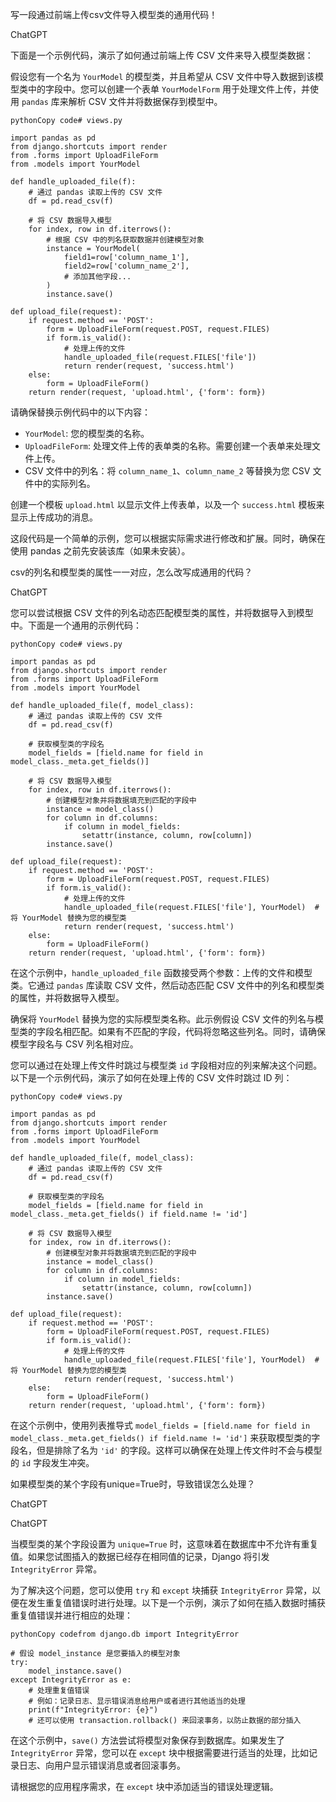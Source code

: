 写一段通过前端上传csv文件导入模型类的通用代码！



ChatGPT

下面是一个示例代码，演示了如何通过前端上传 CSV 文件来导入模型类数据：

假设您有一个名为 `YourModel` 的模型类，并且希望从 CSV 文件中导入数据到该模型类中的字段中。您可以创建一个表单 `YourModelForm` 用于处理文件上传，并使用 `pandas` 库来解析 CSV 文件并将数据保存到模型中。

```
pythonCopy code# views.py

import pandas as pd
from django.shortcuts import render
from .forms import UploadFileForm
from .models import YourModel

def handle_uploaded_file(f):
    # 通过 pandas 读取上传的 CSV 文件
    df = pd.read_csv(f)

    # 将 CSV 数据导入模型
    for index, row in df.iterrows():
        # 根据 CSV 中的列名获取数据并创建模型对象
        instance = YourModel(
            field1=row['column_name_1'],
            field2=row['column_name_2'],
            # 添加其他字段...
        )
        instance.save()

def upload_file(request):
    if request.method == 'POST':
        form = UploadFileForm(request.POST, request.FILES)
        if form.is_valid():
            # 处理上传的文件
            handle_uploaded_file(request.FILES['file'])
            return render(request, 'success.html')
    else:
        form = UploadFileForm()
    return render(request, 'upload.html', {'form': form})
```

请确保替换示例代码中的以下内容：

- `YourModel`: 您的模型类的名称。
- `UploadFileForm`: 处理文件上传的表单类的名称。需要创建一个表单来处理文件上传。
- CSV 文件中的列名：将 `column_name_1`、`column_name_2` 等替换为您 CSV 文件中的实际列名。

创建一个模板 `upload.html` 以显示文件上传表单，以及一个 `success.html` 模板来显示上传成功的消息。

这段代码是一个简单的示例，您可以根据实际需求进行修改和扩展。同时，确保在使用 pandas 之前先安装该库（如果未安装）。

csv的列名和模型类的属性一一对应，怎么改写成通用的代码？

ChatGPT

您可以尝试根据 CSV 文件的列名动态匹配模型类的属性，并将数据导入到模型中。下面是一个通用的示例代码：

```
pythonCopy code# views.py

import pandas as pd
from django.shortcuts import render
from .forms import UploadFileForm
from .models import YourModel

def handle_uploaded_file(f, model_class):
    # 通过 pandas 读取上传的 CSV 文件
    df = pd.read_csv(f)

    # 获取模型类的字段名
    model_fields = [field.name for field in model_class._meta.get_fields()]

    # 将 CSV 数据导入模型
    for index, row in df.iterrows():
        # 创建模型对象并将数据填充到匹配的字段中
        instance = model_class()
        for column in df.columns:
            if column in model_fields:
                setattr(instance, column, row[column])
        instance.save()

def upload_file(request):
    if request.method == 'POST':
        form = UploadFileForm(request.POST, request.FILES)
        if form.is_valid():
            # 处理上传的文件
            handle_uploaded_file(request.FILES['file'], YourModel)  # 将 YourModel 替换为您的模型类
            return render(request, 'success.html')
    else:
        form = UploadFileForm()
    return render(request, 'upload.html', {'form': form})
```

在这个示例中，`handle_uploaded_file` 函数接受两个参数：上传的文件和模型类。它通过 `pandas` 库读取 CSV 文件，然后动态匹配 CSV 文件中的列名和模型类的属性，并将数据导入模型。

确保将 `YourModel` 替换为您的实际模型类名称。此示例假设 CSV 文件的列名与模型类的字段名相匹配。如果有不匹配的字段，代码将忽略这些列名。同时，请确保模型字段名与 CSV 列名相对应。


您可以通过在处理上传文件时跳过与模型类 `id` 字段相对应的列来解决这个问题。以下是一个示例代码，演示了如何在处理上传的 CSV 文件时跳过 ID 列：

```
pythonCopy code# views.py

import pandas as pd
from django.shortcuts import render
from .forms import UploadFileForm
from .models import YourModel

def handle_uploaded_file(f, model_class):
    # 通过 pandas 读取上传的 CSV 文件
    df = pd.read_csv(f)

    # 获取模型类的字段名
    model_fields = [field.name for field in model_class._meta.get_fields() if field.name != 'id']

    # 将 CSV 数据导入模型
    for index, row in df.iterrows():
        # 创建模型对象并将数据填充到匹配的字段中
        instance = model_class()
        for column in df.columns:
            if column in model_fields:
                setattr(instance, column, row[column])
        instance.save()

def upload_file(request):
    if request.method == 'POST':
        form = UploadFileForm(request.POST, request.FILES)
        if form.is_valid():
            # 处理上传的文件
            handle_uploaded_file(request.FILES['file'], YourModel)  # 将 YourModel 替换为您的模型类
            return render(request, 'success.html')
    else:
        form = UploadFileForm()
    return render(request, 'upload.html', {'form': form})
```

在这个示例中，使用列表推导式 `model_fields = [field.name for field in model_class._meta.get_fields() if field.name != 'id']` 来获取模型类的字段名，但是排除了名为 `'id'` 的字段。这样可以确保在处理上传文件时不会与模型的 `id` 字段发生冲突。

如果模型类的某个字段有unique=True时，导致错误怎么处理？



ChatGPT

ChatGPT

当模型类的某个字段设置为 `unique=True` 时，这意味着在数据库中不允许有重复值。如果您试图插入的数据已经存在相同值的记录，Django 将引发 `IntegrityError` 异常。

为了解决这个问题，您可以使用 `try` 和 `except` 块捕获 `IntegrityError` 异常，以便在发生重复值错误时进行处理。以下是一个示例，演示了如何在插入数据时捕获重复值错误并进行相应的处理：

```
pythonCopy codefrom django.db import IntegrityError

# 假设 model_instance 是您要插入的模型对象
try:
    model_instance.save()
except IntegrityError as e:
    # 处理重复值错误
    # 例如：记录日志、显示错误消息给用户或者进行其他适当的处理
    print(f"IntegrityError: {e}")
    # 还可以使用 transaction.rollback() 来回滚事务，以防止数据的部分插入
```

在这个示例中，`save()` 方法尝试将模型对象保存到数据库。如果发生了 `IntegrityError` 异常，您可以在 `except` 块中根据需要进行适当的处理，比如记录日志、向用户显示错误消息或者回滚事务。

请根据您的应用程序需求，在 `except` 块中添加适当的错误处理逻辑。










 